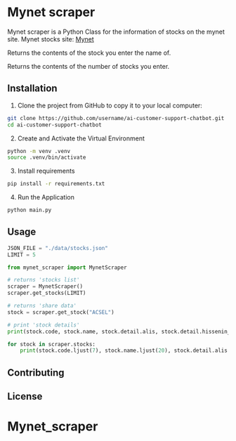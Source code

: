 # Mynet scraper

Mynet scraper is a Python Class for the information of stocks on the mynet site.
Mynet stocks site: [Mynet](https://finans.mynet.com/borsa/hisseler/)

Returns the contents of the stock you enter the name of.

Returns the contents of the number of stocks you enter.

## Installation

1. Clone the project from GitHub to copy it to your local computer:

```bash
git clone https://github.com/username/ai-customer-support-chatbot.git
cd ai-customer-support-chatbot
```

2. Create and Activate the Virtual Environment

```bash
python -m venv .venv
source .venv/bin/activate
```

3. Install requirements

```bash
pip install -r requirements.txt
```

4. Run the Application

```bash
python main.py
```

## Usage

```python
JSON_FILE = "./data/stocks.json"
LIMIT = 5

from mynet_scraper import MynetScraper

# returns 'stocks list'
scraper = MynetScraper()
scraper.get_stocks(LIMIT)

# returns 'share data'
stock = scraper.get_stock("ACSEL")

# print 'stock details'
print(stock.code, stock.name, stock.detail.alis, stock.detail.hissenin_ilk_islem_tarihi, stock.detail.satis, type(stock.detail))

for stock in scraper.stocks:
    print(stock.code.ljust(7), stock.name.ljust(20), stock.detail.alis.ljust(8), stock.detail.satis.ljust(8))
```

## Contributing


## License

# Mynet_scraper
